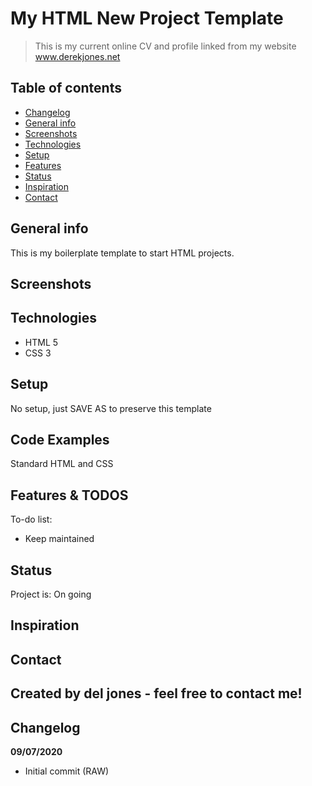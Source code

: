 
# My HTML New Project Template
> This is my current online CV and profile linked from my website www.derekjones.net

## Table of contents
* [Changelog](#changelog)
* [General info](#general-info)
* [Screenshots](#screenshots)
* [Technologies](#technologies)
* [Setup](#setup)
* [Features](#features)
* [Status](#status)
* [Inspiration](#inspiration)
* [Contact](#contact)

## General info
This is my boilerplate template to start HTML projects.

## Screenshots

## Technologies
* HTML 5
* CSS 3

## Setup
No setup, just SAVE AS to preserve this template

## Code Examples
Standard HTML and CSS

## Features & TODOS
To-do list:
* Keep maintained

## Status
Project is: On going

## Inspiration

## Contact

## Created by del jones - feel free to contact me!

## Changelog

**09/07/2020**
* Initial commit (RAW)
